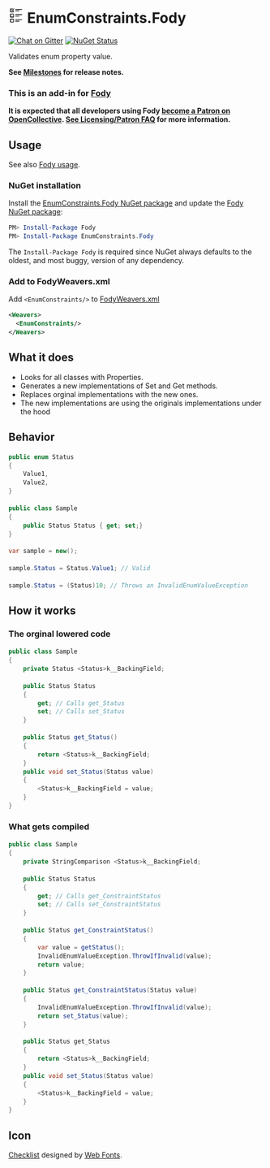 # <img src="/docs/package_icon.png" height="30px"> EnumConstraints.Fody

[![Chat on Gitter](https://img.shields.io/gitter/room/fody/fody.svg)](https://gitter.im/Fody/Fody)
[![NuGet Status](https://img.shields.io/nuget/v/EnumConstraints.Fody.svg)](https://www.nuget.org/packages/Janitor.Fody/)

Validates enum property value.

**See [Milestones](../../milestones?state=closed) for release notes.**


### This is an add-in for [Fody](https://github.com/Fody/Home/)

**It is expected that all developers using Fody [become a Patron on OpenCollective](https://opencollective.com/fody/contribute/patron-3059). [See Licensing/Patron FAQ](https://github.com/Fody/Home/blob/master/pages/licensing-patron-faq.md) for more information.**


## Usage

See also [Fody usage](https://github.com/Fody/Home/blob/master/pages/usage.md).


### NuGet installation

Install the [EnumConstraints.Fody NuGet package](https://nuget.org/packages/EnumConstraints.Fody/) and update the [Fody NuGet package](https://nuget.org/packages/Fody/):

```powershell
PM> Install-Package Fody
PM> Install-Package EnumConstraints.Fody
```

The `Install-Package Fody` is required since NuGet always defaults to the oldest, and most buggy, version of any dependency.


### Add to FodyWeavers.xml

Add `<EnumConstraints/>` to [FodyWeavers.xml](https://github.com/Fody/Home/blob/master/pages/usage.md#add-fodyweaversxml)

```xml
<Weavers>
  <EnumConstraints/>
</Weavers>
```


## What it does

 * Looks for all classes with Properties.
 * Generates a new implementations of Set and Get methods.
 * Replaces orginal implementations with the new ones.
 * The new implementations are using the originals implementations under the hood

## Behavior

```cs
public enum Status
{
    Value1,
    Value2,
}

public class Sample
{
    public Status Status { get; set;}
}

var sample = new();

sample.Status = Status.Value1; // Valid

sample.Status = (Status)10; // Throws an InvalidEnumValueException
```

## How it works

### The orginal lowered code
```cs
public class Sample
{
    private Status <Status>k__BackingField;

    public Status Status
    {
        get; // Calls get_Status
        set; // Calls set_Status
    }

    public Status get_Status()
    {
        return <Status>k__BackingField;
    }
    public void set_Status(Status value)
    {
        <Status>k__BackingField = value;
    }
}
```

### What gets compiled
```cs
public class Sample 
{
    private StringComparison <Status>k__BackingField;

    public Status Status
    {
        get; // Calls get_ConstraintStatus
        set; // Calls set_ConstraintStatus
    }

    public Status get_ConstraintStatus()
    {
        var value = getStatus();
        InvalidEnumValueException.ThrowIfInvalid(value);
        return value;
    }

    public Status get_ConstraintStatus(Status value)
    {
        InvalidEnumValueException.ThrowIfInvalid(value);
        return set_Status(value);
    }

    public Status get_Status
    {
        return <Status>k__BackingField;
    }
    public void set_Status(Status value)
    {
        <Status>k__BackingField = value;
    }
}
```

## Icon
[Checklist](https://www.onlinewebfonts.com/icon/464401) designed by [Web Fonts](http://www.onlinewebfonts.com).